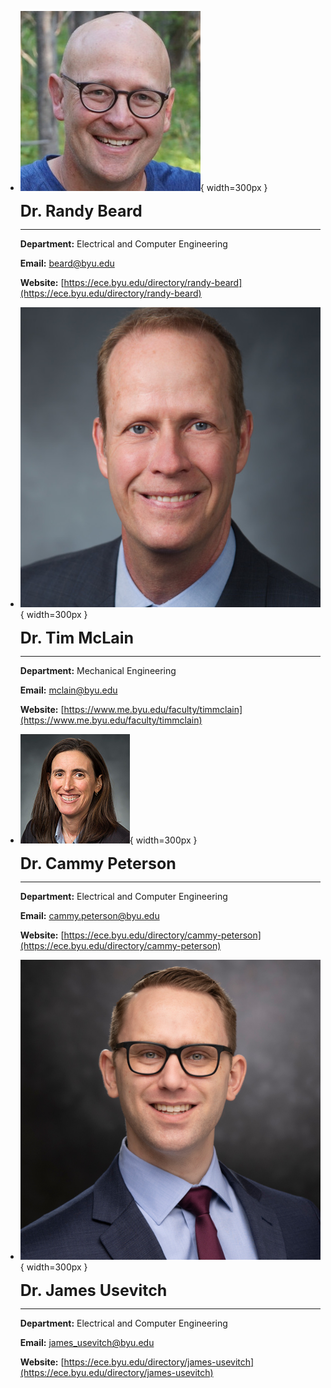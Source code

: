 <div class="grid cards" markdown>

-   ![](assets/randy_beard.jpg){ width=300px }

    **<span style="font-size: 25px;">Dr. Randy Beard</span>**

    ---

    **Department:** Electrical and Computer Engineering

    **Email:** beard@byu.edu

    **Website:** [https://ece.byu.edu/directory/randy-beard](https://ece.byu.edu/directory/randy-beard)

-   ![](assets/tim_mclain.jpg){ width=300px }

    **<span style="font-size: 25px;">Dr. Tim McLain</span>**

    ---

    **Department:** Mechanical Engineering

    **Email:** mclain@byu.edu

    **Website:** [https://www.me.byu.edu/faculty/timmclain](https://www.me.byu.edu/faculty/timmclain)

-   ![](assets/cammy_peterson.jpg){ width=300px }

    **<span style="font-size: 25px;">Dr. Cammy Peterson</span>**

    ---

    **Department:** Electrical and Computer Engineering

    **Email:** cammy.peterson@byu.edu

    **Website:** [https://ece.byu.edu/directory/cammy-peterson](https://ece.byu.edu/directory/cammy-peterson)

-   ![](assets/james_usevitch.jpg){ width=300px }

    **<span style="font-size: 25px;">Dr. James Usevitch</span>**

    ---

    **Department:** Electrical and Computer Engineering

    **Email:** james_usevitch@byu.edu

    **Website:** [https://ece.byu.edu/directory/james-usevitch](https://ece.byu.edu/directory/james-usevitch)

</div>

